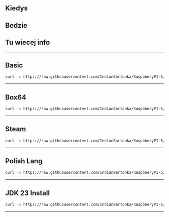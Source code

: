 ## Kiedys

## Bedzie

## Tu wiecej info

---

## Basic

```bash
curl -s https://raw.githubusercontent.com/IndianBartonka/RaspbberyPI-5/main/instalations/Basic.sh | sudo bash
```

---

## Box64

```bash
curl -s https://raw.githubusercontent.com/IndianBartonka/RaspbberyPI-5/main/instalations/Box64_Install.sh | sudo bash
```

---

## Steam

```bash
curl -s https://raw.githubusercontent.com/IndianBartonka/RaspbberyPI-5/main/instalations/Steam_Install.sh | sudo bash
```

---

## Polish Lang

```bash
curl -s https://raw.githubusercontent.com/IndianBartonka/RaspbberyPI-5/main/instalations/Polish_Lang.sh | sudo bash
```

---

## JDK 23 Install

```bash
curl -s https://raw.githubusercontent.com/IndianBartonka/RaspbberyPI-5/main/instalations/JDK23_Install.sh | sudo bash
```

---
